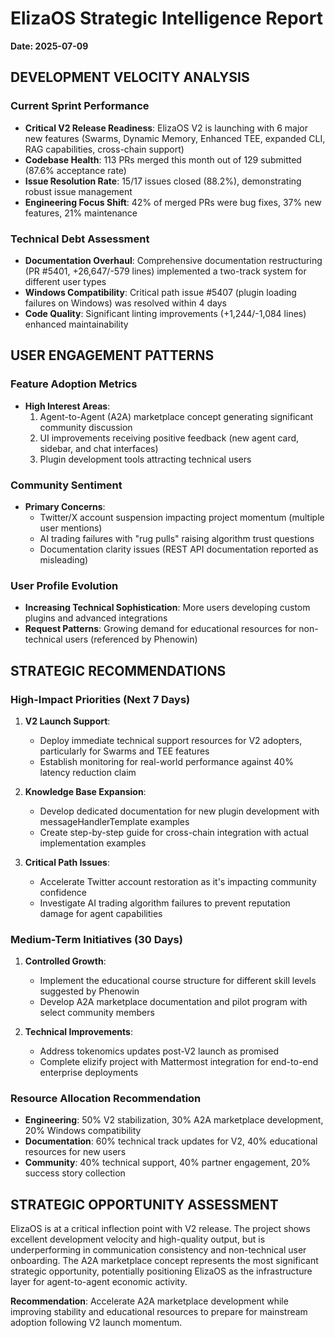 # ElizaOS Strategic Intelligence Report
**Date: 2025-07-09**

## DEVELOPMENT VELOCITY ANALYSIS

### Current Sprint Performance
- **Critical V2 Release Readiness**: ElizaOS V2 is launching with 6 major new features (Swarms, Dynamic Memory, Enhanced TEE, expanded CLI, RAG capabilities, cross-chain support)
- **Codebase Health**: 113 PRs merged this month out of 129 submitted (87.6% acceptance rate)
- **Issue Resolution Rate**: 15/17 issues closed (88.2%), demonstrating robust issue management
- **Engineering Focus Shift**: 42% of merged PRs were bug fixes, 37% new features, 21% maintenance

### Technical Debt Assessment
- **Documentation Overhaul**: Comprehensive documentation restructuring (PR #5401, +26,647/-579 lines) implemented a two-track system for different user types
- **Windows Compatibility**: Critical path issue #5407 (plugin loading failures on Windows) was resolved within 4 days
- **Code Quality**: Significant linting improvements (+1,244/-1,084 lines) enhanced maintainability

## USER ENGAGEMENT PATTERNS

### Feature Adoption Metrics
- **High Interest Areas**:
  1. Agent-to-Agent (A2A) marketplace concept generating significant community discussion
  2. UI improvements receiving positive feedback (new agent card, sidebar, and chat interfaces)
  3. Plugin development tools attracting technical users

### Community Sentiment
- **Primary Concerns**:
  - Twitter/X account suspension impacting project momentum (multiple user mentions)
  - AI trading failures with "rug pulls" raising algorithm trust questions
  - Documentation clarity issues (REST API documentation reported as misleading)

### User Profile Evolution
- **Increasing Technical Sophistication**: More users developing custom plugins and advanced integrations
- **Request Patterns**: Growing demand for educational resources for non-technical users (referenced by Phenowin)

## STRATEGIC RECOMMENDATIONS

### High-Impact Priorities (Next 7 Days)
1. **V2 Launch Support**:
   - Deploy immediate technical support resources for V2 adopters, particularly for Swarms and TEE features
   - Establish monitoring for real-world performance against 40% latency reduction claim

2. **Knowledge Base Expansion**:
   - Develop dedicated documentation for new plugin development with messageHandlerTemplate examples
   - Create step-by-step guide for cross-chain integration with actual implementation examples

3. **Critical Path Issues**:
   - Accelerate Twitter account restoration as it's impacting community confidence
   - Investigate AI trading algorithm failures to prevent reputation damage for agent capabilities

### Medium-Term Initiatives (30 Days)
1. **Controlled Growth**:
   - Implement the educational course structure for different skill levels suggested by Phenowin
   - Develop A2A marketplace documentation and pilot program with select community members

2. **Technical Improvements**:
   - Address tokenomics updates post-V2 launch as promised
   - Complete elizify project with Mattermost integration for end-to-end enterprise deployments

### Resource Allocation Recommendation
- **Engineering**: 50% V2 stabilization, 30% A2A marketplace development, 20% Windows compatibility
- **Documentation**: 60% technical track updates for V2, 40% educational resources for new users
- **Community**: 40% technical support, 40% partner engagement, 20% success story collection

## STRATEGIC OPPORTUNITY ASSESSMENT

ElizaOS is at a critical inflection point with V2 release. The project shows excellent development velocity and high-quality output, but is underperforming in communication consistency and non-technical user onboarding. The A2A marketplace concept represents the most significant strategic opportunity, potentially positioning ElizaOS as the infrastructure layer for agent-to-agent economic activity.

**Recommendation**: Accelerate A2A marketplace development while improving stability and educational resources to prepare for mainstream adoption following V2 launch momentum.